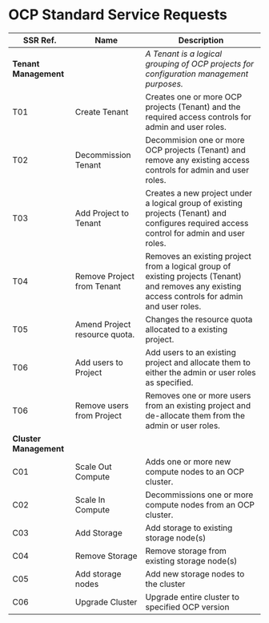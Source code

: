 # OCP Standard Service Requests

| SSR Ref. | Name | Description |
|---|---|---|
| **Tenant Management** | | *A Tenant is a logical grouping of OCP projects for configuration management purposes.* |
| T01 | Create Tenant| Creates one or more OCP projects (Tenant) and the required access controls for admin and user roles. |
| T02 | Decommission Tenant| Decommision one or more OCP projects (Tenant) and remove any existing access controls for admin and user roles. | 
| T03 | Add Project to Tenant| Creates a new project under a logical group of existing projects (Tenant) and configures required access control for admin and user roles.  |
| T04 | Remove Project from Tenant| Removes an existing project from a logical group of existing projects (Tenant) and removes any existing access controls for admin and user roles. |
| T05 | Amend Project resource quota. | Changes the resource quota allocated to a existing project. |
| T06 | Add users to Project | Add users to an existing project and allocate them to either the admin or user roles as specified. |
| T06 | Remove users from Project | Removes one or more users from an existing project and de-allocate them from the admin or user roles. |
| **Cluster Management** |||
| C01 | Scale Out Compute | Adds one or more new compute nodes to an OCP cluster. |
| C02 | Scale In Compute | Decommissions one or more compute nodes from an OCP cluster. |
| C03 | Add Storage | Add storage to existing storage node(s) |
| C04 | Remove Storage | Remove storage from existing storage node(s) |
| C05 | Add storage nodes | Add new storage nodes to the cluster |
| C06 | Upgrade Cluster | Upgrade entire cluster to specified OCP version |

